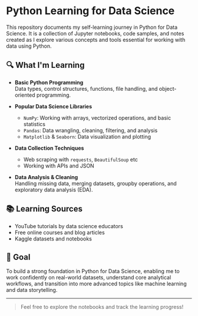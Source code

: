 # Python Learning for Data Science

This repository documents my self-learning journey in Python for Data Science. It is a collection of Jupyter notebooks, code samples, and notes created as I explore various concepts and tools essential for working with data using Python.

## 🔍 What I'm Learning

- **Basic Python Programming**  
  Data types, control structures, functions, file handling, and object-oriented programming.

- **Popular Data Science Libraries**  
  - `NumPy`: Working with arrays, vectorized operations, and basic statistics  
  - `Pandas`: Data wrangling, cleaning, filtering, and analysis  
  - `Matplotlib` & `Seaborn`: Data visualization and plotting

- **Data Collection Techniques**  
  - Web scraping with `requests`, `BeautifulSoup` etc
  - Working with APIs and JSON

- **Data Analysis & Cleaning**  
  Handling missing data, merging datasets, groupby operations, and exploratory data analysis (EDA).

## 📚 Learning Sources

- YouTube tutorials by data science educators
- Free online courses and blog articles
- Kaggle datasets and notebooks

## 🚀 Goal

To build a strong foundation in Python for Data Science, enabling me to work confidently on real-world datasets, understand core analytical workflows, and transition into more advanced topics like machine learning and data storytelling.

---

> Feel free to explore the notebooks and track the learning progress!
